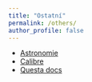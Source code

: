 ```yaml
---
title: "Ostatní"
permalink: /others/
author_profile: false
---
```


- [Astronomie](https://jcada.cz/astronomy/)
- [Calibre](https://calibre.jcadahoass.uk)
- [Questa docs](https://jcada.cz/questa_docs)


